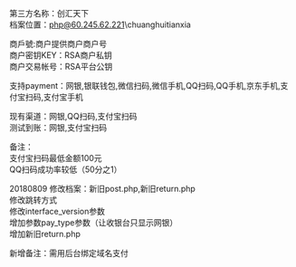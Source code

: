 ﻿第三方名称：创汇天下  
档案位置：php@60.245.62.221\chuanghuitianxia  
  
商戶號:商户提供商户商户号  
商户密钥KEY：RSA商户私钥  
商户交易帐号：RSA平台公钥  
  
支持payment：网银,银联钱包,微信扫码,微信手机,QQ扫码,QQ手机,京东手机,支付宝扫码,支付宝手机  
  
现有渠道：网银,QQ扫码,支付宝扫码  
测试到账：网银,支付宝扫码  
  
备注：  
支付宝扫码最低金额100元  
QQ扫码成功率较低（50分之1）  

20180809
修改档案：新旧post.php,新旧return.php  
修改跳转方式  
修改interface_version参数  
增加参数pay_type参数（让收银台只显示网银）  
增加新旧return.php  

新增备注：需用后台绑定域名支付  
